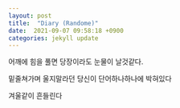 ```yaml
---
layout: post
title:  "Diary (Randome)"
date:  2021-09-07 09:58:18 +0900 
categories: jekyll update
---
```


어깨에 힘을 풀면 당장이라도 눈물이 날것같다.

밑줄쳐가며 울지말라던 당신이 단어하나하나에 박혀있다

겨울같이 흔들린다

